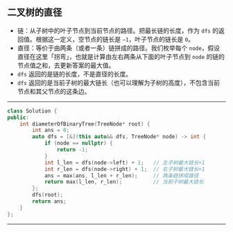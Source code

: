 ## 二叉树的直径

- 链：从子树中的叶子节点到当前节点的路径。把最长链的长度，作为 `dfs` 的返回值。根据这一定义，空节点的链长是 `−1`，叶子节点的链长是 `0`。
- 直径：等价于由两条（或者一条）链拼成的路径。我们枚举每个 `node`，假设直径在这里「拐弯」，也就是计算由左右两条从下面的叶子节点到 `node` 的链的节点值之和，去更新答案的最大值。
- `dfs` 返回的是链的长度，不是直径的长度。
- `dfs` 返回的是当前子树的最大链长（也可以理解为子树的高度），不包含当前节点和其父节点的这条边。

---

```cpp
class Solution {
public:
    int diameterOfBinaryTree(TreeNode* root) {
        int ans = 0;
        auto dfs = [&](this auto&& dfs, TreeNode* node) -> int {
            if (node == nullptr) {
                return -1;
            }
            int l_len = dfs(node->left) + 1;   // 左子树最大链长+1
            int r_len = dfs(node->right) + 1;  // 右子树最大链长+1
            ans = max(ans, l_len + r_len);     // 两条链拼成路径
            return max(l_len, r_len);          // 当前子树最大链长
        }; 
        dfs(root);
        return ans;
    }
};
```

---
